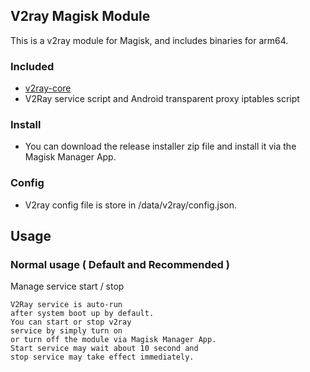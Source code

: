 ## V2ray Magisk Module

This is a v2ray module for Magisk, and includes binaries for arm64.

### Included
 - [v2ray-core](https://github.com/v2fly/v2ray-core)
 - V2Ray service script and Android transparent proxy iptables script

### Install
 - You can download the release installer zip file and install it via the Magisk Manager App.

### Config
 - V2ray config file is store in /data/v2ray/config.json.


## Usage
### Normal usage ( Default and Recommended )

Manage service start / stop
```
V2Ray service is auto-run
after system boot up by default.
You can start or stop v2ray 
service by simply turn on 
or turn off the module via Magisk Manager App. 
Start service may wait about 10 second and
stop service may take effect immediately.
```

